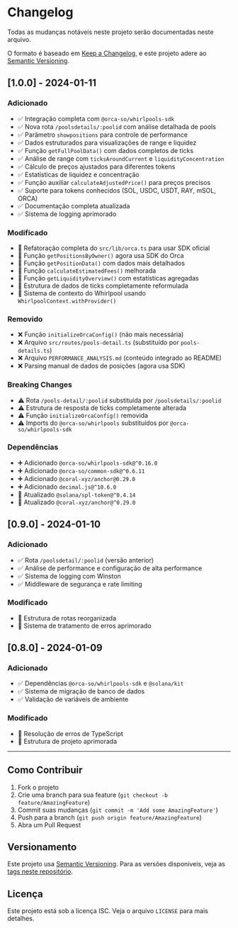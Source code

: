 # Changelog

Todas as mudanças notáveis neste projeto serão documentadas neste arquivo.

O formato é baseado em [Keep a Changelog](https://keepachangelog.com/pt-BR/1.0.0/),
e este projeto adere ao [Semantic Versioning](https://semver.org/lang/pt-BR/).

## [1.0.0] - 2024-01-11

### Adicionado
- ✅ Integração completa com `@orca-so/whirlpools-sdk`
- ✅ Nova rota `/poolsdetails/:poolid` com análise detalhada de pools
- ✅ Parâmetro `showpositions` para controle de performance
- ✅ Dados estruturados para visualizações de range e liquidez
- ✅ Função `getFullPoolData()` com dados completos de ticks
- ✅ Análise de range com `ticksAroundCurrent` e `liquidityConcentration`
- ✅ Cálculo de preços ajustados para diferentes tokens
- ✅ Estatísticas de liquidez e concentração
- ✅ Função auxiliar `calculateAdjustedPrice()` para preços precisos
- ✅ Suporte para tokens conhecidos (SOL, USDC, USDT, RAY, mSOL, ORCA)
- ✅ Documentação completa atualizada
- ✅ Sistema de logging aprimorado

### Modificado
- 🔄 Refatoração completa do `src/lib/orca.ts` para usar SDK oficial
- 🔄 Função `getPositionsByOwner()` agora usa SDK do Orca
- 🔄 Função `getPositionData()` com dados mais detalhados
- 🔄 Função `calculateEstimatedFees()` melhorada
- 🔄 Função `getLiquidityOverview()` com estatísticas agregadas
- 🔄 Estrutura de dados de ticks completamente reformulada
- 🔄 Sistema de contexto do Whirlpool usando `WhirlpoolContext.withProvider()`

### Removido
- ❌ Função `initializeOrcaConfig()` (não mais necessária)
- ❌ Arquivo `src/routes/pools-detail.ts` (substituído por `pools-details.ts`)
- ❌ Arquivo `PERFORMANCE_ANALYSIS.md` (conteúdo integrado ao README)
- ❌ Parsing manual de dados de posições (agora usa SDK)

### Breaking Changes
- ⚠️ Rota `/pools-detail/:poolid` substituída por `/poolsdetails/:poolid`
- ⚠️ Estrutura de resposta de ticks completamente alterada
- ⚠️ Função `initializeOrcaConfig()` removida
- ⚠️ Imports do `@orca-so/whirlpools` substituídos por `@orca-so/whirlpools-sdk`

### Dependências
- ➕ Adicionado `@orca-so/whirlpools-sdk@^0.16.0`
- ➕ Adicionado `@orca-so/common-sdk@^0.6.11`
- ➕ Adicionado `@coral-xyz/anchor@0.29.0`
- ➕ Adicionado `decimal.js@^10.6.0`
- 🔄 Atualizado `@solana/spl-token@^0.4.14`
- 🔄 Atualizado `@coral-xyz/anchor@^0.29.0`

## [0.9.0] - 2024-01-10

### Adicionado
- ✅ Rota `/poolsdetail/:poolid` (versão anterior)
- ✅ Análise de performance e configuração de alta performance
- ✅ Sistema de logging com Winston
- ✅ Middleware de segurança e rate limiting

### Modificado
- 🔄 Estrutura de rotas reorganizada
- 🔄 Sistema de tratamento de erros aprimorado

## [0.8.0] - 2024-01-09

### Adicionado
- ✅ Dependências `@orca-so/whirlpools-sdk` e `@solana/kit`
- ✅ Sistema de migração de banco de dados
- ✅ Validação de variáveis de ambiente

### Modificado
- 🔄 Resolução de erros de TypeScript
- 🔄 Estrutura de projeto aprimorada

---

## Como Contribuir

1. Fork o projeto
2. Crie uma branch para sua feature (`git checkout -b feature/AmazingFeature`)
3. Commit suas mudanças (`git commit -m 'Add some AmazingFeature'`)
4. Push para a branch (`git push origin feature/AmazingFeature`)
5. Abra um Pull Request

## Versionamento

Este projeto usa [Semantic Versioning](https://semver.org/lang/pt-BR/). Para as versões disponíveis, veja as [tags neste repositório](https://github.com/seu-usuario/orca-whirlpools-mvp/tags).

## Licença

Este projeto está sob a licença ISC. Veja o arquivo `LICENSE` para mais detalhes.

